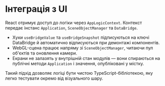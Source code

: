 # Інтеграція з UI

React отримує доступ до логіки через `AppLogicContext`. Контекст передає інстанс `Application`, `SceneObjectManager` та `DataBridge`.

- Хуки `useBridgeValue` та `useBridgeSnapshot` підписуються на ключі DataBridge й автоматично відписуються при демонтажі компонентів.
- WebGL-сцена працює напряму зі `SceneObjectManager`, читаючи пул об'єктів та оновлення камери.
- Екрани не залазять у внутрішній стан модулів — вони спираються на публічні методи `Application` і значення, опубліковані у містку.

Такий підхід дозволяє логіці бути чистою TypeScript-бібліотекою, яку легко тестувати окремо від візуального шару.
